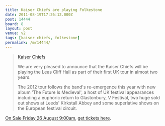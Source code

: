 ```yaml
---
title: Kaiser Chiefs are playing Folkestone
date: 2011-08-19T17:26:12.000Z
post: 14444
board: 8
layout: post
venue: v2
tags: [kaiser chiefs, folkestone]
permalink: /m/14444/
---
```

<blockquote><a href="/wiki/kaiser+chiefs">Kaiser Chiefs</a>

We are very pleased to announce that the Kaiser Chiefs will be playing the Leas Cliff Hall as part of their first UK tour in almost two years.

The 2012 tour follows the band's re-emergence this year with new album 'The Future Is Medieval', a host of UK festival appearances including a euphoric return to Glastonbury, V Festival, two huge sold out shows at Leeds' Kirkstall Abbey and some superlative shows on the European festival circuit.
</blockquote>
 
<a href="http://ticketsuk.at/folkestonegerald?DURL=http://www.ticketmaster.co.uk/artist/954368">On Sale Friday 26 August 9:00am</a>, <a href="http://ticketsuk.at/folkestonegerald?DURL=http://www.ticketmaster.co.uk/artist/954368">get tickets here</a>.
